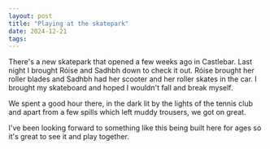 ```yaml
---
layout: post
title: "Playing at the skatepark"
date: 2024-12-21
tags: 
---
```


There's a new skatepark that opened a few weeks ago in Castlebar. Last night I brought Róise and Sadhbh down to check it out. Róise brought her roller blades and Sadhbh had her scooter and her roller skates in the car. I brought my skateboard and hoped I wouldn't fall and break myself. 

We spent a good hour there, in the dark lit by the lights of the tennis club and apart from a few spills which left muddy trousers, we got on great. 

I've been looking forward to something like this being built here for ages so it's great to see it and play together. 